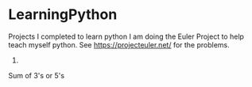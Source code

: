 LearningPython
==============

Projects I completed to learn python
I am doing the Euler Project to help teach myself python.
See https://projecteuler.net/ for the problems.

1)
Sum of 3's or 5's
